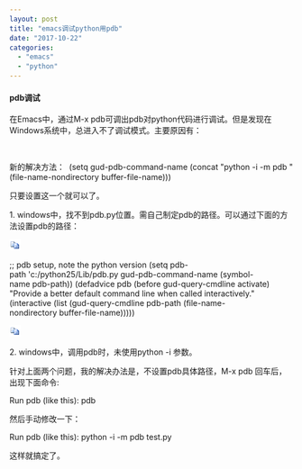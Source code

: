 ```yaml
---
layout: post
title: "emacs调试python用pdb"
date: "2017-10-22"
categories: 
  - "emacs"
  - "python"
---
```


#### pdb调试

在Emacs中，通过M-x pdb可调出pdb对python代码进行调试。但是发现在Windows系统中，总进入不了调试模式。主要原因有：

 

新的解决方法：  (setq gud-pdb-command-name (concat "python -i -m pdb " (file-name-nondirectory buffer-file-name)))

只要设置这一个就可以了。

1\. windows中，找不到pdb.py位置。需自己制定pdb的路径。可以通过下面的方法设置pdb的路径：

![复制代码](/assets/image/default/copycode.gif)

;; pdb setup, note the python version (setq pdb-path 'c:/python25/Lib/pdb.py gud-pdb-command-name (symbol-name pdb-path)) (defadvice pdb (before gud-query-cmdline activate) "Provide a better default command line when called interactively." (interactive (list (gud-query-cmdline pdb-path (file-name-nondirectory buffer-file-name)))))

![复制代码](/assets/image/default/copycode.gif)

2\. windows中，调用pdb时，未使用python -i 参数。

针对上面两个问题，我的解决办法是，不设置pdb具体路径，M-x pdb 回车后，出现下面命令:

Run pdb (like this): pdb

然后手动修改一下：

Run pdb (like this): python -i -m pdb test.py

这样就搞定了。
